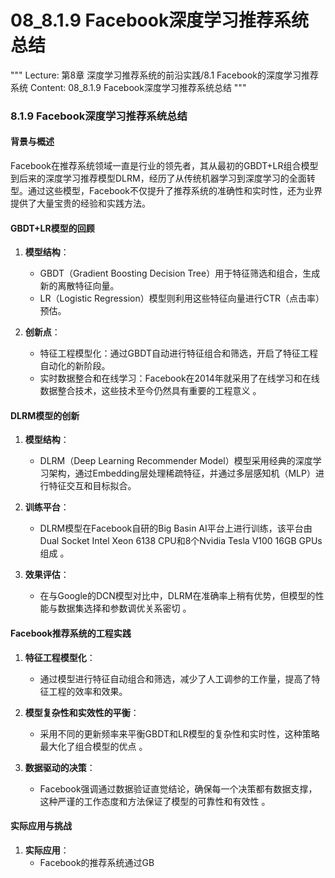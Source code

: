 # 08_8.1.9 Facebook深度学习推荐系统总结

"""
Lecture: 第8章 深度学习推荐系统的前沿实践/8.1 Facebook的深度学习推荐系统
Content: 08_8.1.9 Facebook深度学习推荐系统总结
"""

### 8.1.9 Facebook深度学习推荐系统总结

#### 背景与概述

Facebook在推荐系统领域一直是行业的领先者，其从最初的GBDT+LR组合模型到后来的深度学习推荐模型DLRM，经历了从传统机器学习到深度学习的全面转型。通过这些模型，Facebook不仅提升了推荐系统的准确性和实时性，还为业界提供了大量宝贵的经验和实践方法。

#### GBDT+LR模型的回顾

1. **模型结构**：
   - GBDT（Gradient Boosting Decision Tree）用于特征筛选和组合，生成新的离散特征向量。
   - LR（Logistic Regression）模型则利用这些特征向量进行CTR（点击率）预估。
   
2. **创新点**：
   - 特征工程模型化：通过GBDT自动进行特征组合和筛选，开启了特征工程自动化的新阶段。
   - 实时数据整合和在线学习：Facebook在2014年就采用了在线学习和在线数据整合技术，这些技术至今仍然具有重要的工程意义  。

#### DLRM模型的创新

1. **模型结构**：
   - DLRM（Deep Learning Recommender Model）模型采用经典的深度学习架构，通过Embedding层处理稀疏特征，并通过多层感知机（MLP）进行特征交互和目标拟合。

2. **训练平台**：
   - DLRM模型在Facebook自研的Big Basin AI平台上进行训练，该平台由Dual Socket Intel Xeon 6138 CPU和8个Nvidia Tesla V100 16GB GPUs组成 。

3. **效果评估**：
   - 在与Google的DCN模型对比中，DLRM在准确率上稍有优势，但模型的性能与数据集选择和参数调优关系密切 。

#### Facebook推荐系统的工程实践

1. **特征工程模型化**：
   - 通过模型进行特征自动组合和筛选，减少了人工调参的工作量，提高了特征工程的效率和效果。

2. **模型复杂性和实效性的平衡**：
   - 采用不同的更新频率来平衡GBDT和LR模型的复杂性和实时性，这种策略最大化了组合模型的优点 。

3. **数据驱动的决策**：
   - Facebook强调通过数据验证直觉结论，确保每一个决策都有数据支撑，这种严谨的工作态度和方法保证了模型的可靠性和有效性 。

#### 实际应用与挑战

1. **实际应用**：
   - Facebook的推荐系统通过GB